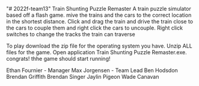 "# 2022f-team13" 
Train Shunting Puzzle Remaster
A train puzzle simulator based off a flash game. mive the trains and the cars to the correct location in the shortest distance. 
Click and drag the train and drive the train close to the cars to couple them and right click the cars to uncouple. Right click switches to change the tracks the train can traverse

To play download the zip file for the operating system you have. Unzip ALL files for the game. Open application Train Shunting Puzzle Remaster.exe. congrats! thhe game should start running!

Ethan Fournier - Manager
Max Jorgensen - Team Lead
Ben Hodsdon
Brendan Griffith
Brendan Singer
Jaylin Pigeon
Wade Canavan

